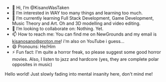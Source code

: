 - 👋 Hi, I’m @KisanoWasTaken
- 👀 I’m interested in WAY too many things and learning too much.
- 🌱 I’m currently learning Full Stack Development, Game Development, Music Theory and Art. Oh and 3D modelling and video editing.
- 💞️ I’m looking to collaborate on: Nothing. Yet.
- 📫 How to reach me: You can find me on NewGrounds and my email is kisanosano@proton.me! i'm also on YouTube i guess...
- 😄 Pronouns: He/Him
- ⚡ Fun fact: I'm quite a horror freak, so please suggest some good horror movies. Also, I listen to jazz and hardcore (yes, they are complete polar opposites in music)

Hello world!
Just slowly fading into mental insanity here, don't mind me!
<!---
KisanoWasTaken/KisanoWasTaken is a ✨ special ✨ repository because its `README.md` (this file) appears on your GitHub profile.
You can click the Preview link to take a look at your changes.
--->
